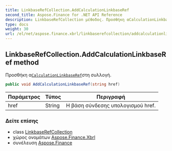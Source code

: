 ```yaml
---
title: LinkbaseRefCollection.AddCalculationLinkbaseRef
second_title: Aspose.Finance for .NET API Reference
description: LinkbaseRefCollection μέθοδος. Προσθήκη αCalculationLinkbaseRefστη συλλογή.
type: docs
weight: 30
url: /el/net/aspose.finance.xbrl/linkbaserefcollection/addcalculationlinkbaseref/
---
```

## LinkbaseRefCollection.AddCalculationLinkbaseRef method

Προσθήκη α[`CalculationLinkbaseRef`](../../calculationlinkbaseref/)στη συλλογή.

```csharp
public void AddCalculationLinkbaseRef(string href)
```

| Παράμετρος | Τύπος | Περιγραφή |
| --- | --- | --- |
| href | String | Η βάση σύνδεσης υπολογισμού href. |

### Δείτε επίσης

* class [LinkbaseRefCollection](../)
* χώρος ονομάτων [Aspose.Finance.Xbrl](../../linkbaserefcollection/)
* συνέλευση [Aspose.Finance](../../../)


